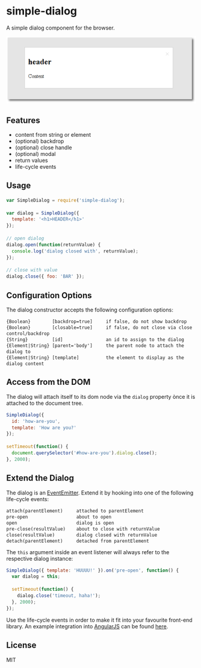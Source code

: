 # simple-dialog

A simple dialog component for the browser.

![Open Dialog Window](https://github.com/nikku/simple-dialog/blob/master/resources/screenshot.png)


## Features

* content from string or element
* (optional) backdrop
* (optional) close handle
* (optional) modal
* return values
* life-cycle events


## Usage

```javascript
var SimpleDialog = require('simple-dialog');

var dialog = SimpleDialog({
  template: '<h1>HEADER</h1>'
});

// open dialog
dialog.open(function(returnValue) {
  console.log('dialog closed with', returnValue);
});

// close with value
dialog.close({ foo: 'BAR' });
```


## Configuration Options

The dialog constructor accepts the following configuration options:

```
{Boolean}        [backdrop=true]     if false, do not show backdrop
{Boolean}        [closable=true]     if false, do not close via close control/backdrop
{String}         [id]                an id to assign to the dialog
{Element|String} [parent='body']     the parent node to attach the dialog to
{Element|String} [template]          the element to display as the dialog content
```


## Access from the DOM

The dialog will attach itself to its dom node via the `dialog` property ònce it is attached to the document tree.

```javascript
SimpleDialog({
  id: 'how-are-you',
  template: 'How are you?'
});

setTimeout(function() {
  document.querySelector('#how-are-you').dialog.close();
}, 2000);
```


## Extend the Dialog

The dialog is an [EventEmitter](https://nodejs.org/api/events.html#events_class_events_eventemitter). Extend it by hooking into one of the following life-cycle events:

```
attach(parentElement)     attached to parentElement
pre-open                  about to open
open                      dialog is open
pre-close(resultValue)    about to close with returnValue
close(resultValue)        dialog closed with returnValue
detach(parentElement)     detached from parentElement
```

The `this` argument inside an event listener will always refer to the respective dialog instance:


```javascript
SimpleDialog({ template: 'HUUUU!' }).on('pre-open', function() {
  var dialog = this;

  setTimeout(function() {
    dialog.close('timeout, haha!');
  }, 2000);
});
```

Use the life-cycle events in order to make it fit into your favourite front-end library. An example integration into [AngularJS](https://angularjs.org/) can be found [here](https://github.com/nikku/ng-simple-dialog).


## License

MIT
